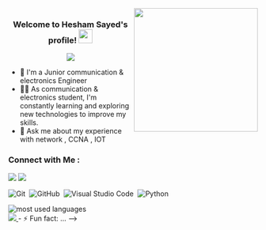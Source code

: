 
<img width="250" align="right" src="https://c.tenor.com/_DOBjnGspYAAAAAM/code-coding.gif">

<h3 align="center">
  Welcome to Hesham Sayed's profile!
  <img src="https://media.giphy.com/media/hvRJCLFzcasrR4ia7z/giphy.gif" width="28">
</h3>

<!-- Typing SVG by DenverCoder1 - https://github.com/DenverCoder1/readme-typing-svg -->
<p align="center">
  <a href="https://github.com/DenverCoder1/readme-typing-svg"><img src="https://readme-typing-svg.herokuapp.com/?linesJunior-communication=%20electronics%20Engineer ;Always%20learning%20new%20things&font=Fira%20Code&center=true&width=440&height=45&color=f75c7e&vCenter=true&size=22"></a>
</p> 

- 🏢 I'm a Junior communication & electronics Engineer 
- 👨‍💻 As communication & electronics student, I'm constantly learning and exploring new technologies to improve my skills.
- 💬 Ask me about my experience with network , CCNA , IOT


### Connect with Me :

<a href="https://www.linkedin.com/in/hesham-sayed-07266b256?lipi=urn%3Ali%3Apage%3Ad_flagship3_profile_view_base_contact_details%3Bh0mY%2Boi8SCuUTXKv7rkycw%3D%3D" target="_blank"><img src="https://img.shields.io/badge/-Hesham%20Sayed-0077B5?style=for-the-badge&logo=Linkedin&logoColor=white"/></a>
<a href="https://t.me/Hesahm Sayed" target="_blank"><img src="https://img.shields.io/badge/-Hesham%20Sayed-0077B5?style=for-the-badge&logo=Telegram&logoColor=white"/></a>


![Git](https://img.shields.io/badge/-Git-05122A?style=flat&logo=git)&nbsp;
![GitHub](https://img.shields.io/badge/-GitHub-05122A?style=flat&logo=github)&nbsp;
![Visual Studio Code](https://img.shields.io/badge/-Visual%20Studio%20Code-05122A?style=flat&logo=visual-studio-code&logoColor=007ACC)&nbsp;
![Python](https://img.shields.io/badge/-Python%20-05122A?style=flat&logo=python)&nbsp;




<img align="left" src="https://github-readme-stats.vercel.app/api/top-langs?username=yousefdergham&show_icons=true&locale=en&layout=compact&theme=radical" alt="most used languages" />
<br>
<a href="https://komarev.com/ghpvc/?username=yousefdergham&style=for-the-badge">
    <img src="https://komarev.com/ghpvc/?username=yousefdergham&style=for-the-badge">
</a>
- ⚡ Fun fact: ...
-->
